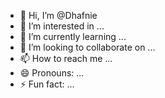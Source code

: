 - 👋 Hi, I’m @Dhafnie
- 👀 I’m interested in ...
- 🌱 I’m currently learning ...
- 💞️ I’m looking to collaborate on ...
- 📫 How to reach me ...
- 😄 Pronouns: ...
- ⚡ Fun fact: ...

<!---
Dhafnie/Dhafnie is a ✨ special ✨ repository because its `README.md` (this file) appears on your GitHub profile.
You can click the Preview link to take a look at your changes.
--->
